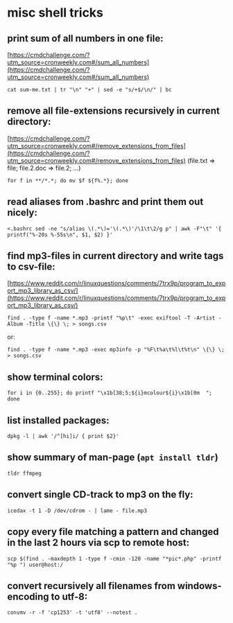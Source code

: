 # misc shell tricks

## print sum of all numbers in one file:
[https://cmdchallenge.com/?utm_source=cronweekly.com#/sum_all_numbers](https://cmdchallenge.com/?utm_source=cronweekly.com#/sum_all_numbers)

``` cat sum-me.txt | tr "\n" "+" | sed -e "s/+$/\n/" | bc ```

## remove all file-extensions recursively in current directory:
[https://cmdchallenge.com/?utm_source=cronweekly.com#/remove_extensions_from_files](https://cmdchallenge.com/?utm_source=cronweekly.com#/remove_extensions_from_files)
(file.txt => file; file.2.doc => file.2; ...)

``` for f in **/*.*; do mv $f ${f%.*}; done ```

## read aliases from .bashrc and print them out nicely:

``` <.bashrc sed -ne "s/alias \(.*\)='\(.*\)'/\1\t\2/g p" | awk -F"\t" '{ printf("%-20s %-55s\n", $1, $2) }' ```

## find mp3-files in current directory and write tags to csv-file:
[https://www.reddit.com/r/linuxquestions/comments/7trx9p/program_to_export_mp3_library_as_csv/](https://www.reddit.com/r/linuxquestions/comments/7trx9p/program_to_export_mp3_library_as_csv/)

``` find . -type f -name *.mp3 -printf "%p\t" -exec exiftool -T -Artist -Album -Title \{\} \; > songs.csv ```

or:

``` find . -type f -name *.mp3 -exec mp3info -p "%F\t%a\t%l\t%t\n" \{\} \; > songs.csv ```

## show terminal colors:

``` for i in {0..255}; do printf "\x1b[38;5;${i}mcolour${i}\x1b[0m  "; done ```

## list installed packages:

``` dpkg -l | awk '/^[hi]i/ { print $2}' ```

## show summary of man-page (`apt install tldr`)

``` tldr ffmpeg ```

## convert single CD-track to mp3 on the fly:

``` icedax -t 1 -D /dev/cdrom - | lame - file.mp3 ```

## copy every file matching a pattern and changed in the last 2 hours via scp to remote host:

``` scp $(find . -maxdepth 1 -type f -cmin -120 -name "*pic*.php" -printf "%p ") user@host:/ ```

## convert recursively all filenames from windows-encoding to utf-8:

``` convmv -r -f 'cp1253' -t 'utf8' --notest . ```
